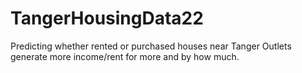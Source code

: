# TangerHousingData22
Predicting whether rented or purchased houses near Tanger Outlets generate more income/rent for more and by how much.
